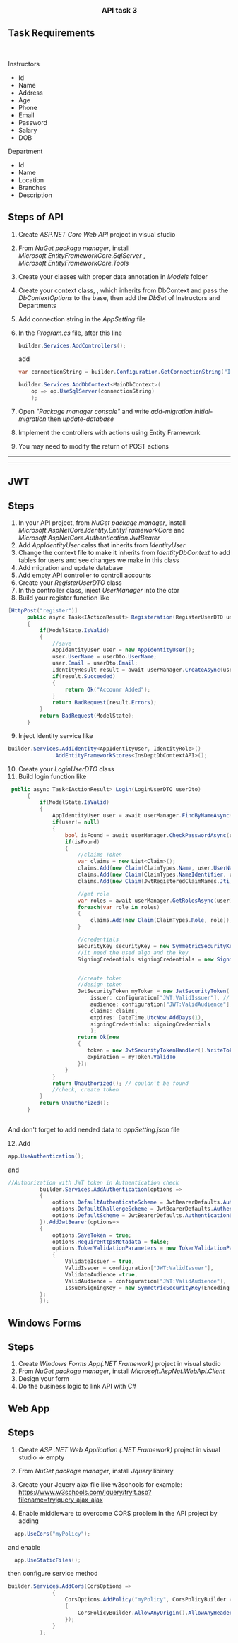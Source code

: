<br />
<div align="center">
  
  <h3 align="center">API task 3 </h3>

</div>

## Task Requirements
<br/>

Instructors
- Id
- Name
- Address
- Age
- Phone
- Email
- Password
- Salary
- DOB


Department
- Id
- Name
- Location
- Branches
- Description


## Steps of API
1. Create *ASP.NET Core Web API* project in visual studio
2. From *NuGet package manager*, install *Microsoft.EntityFrameworkCore.SqlServer* , *Microsoft.EntityFrameworkCore.Tools*
3. Create your classes with proper data annotation in *Models* folder
4. Create your context class, , which inherits from DbContext and pass the *DbContextOptions* to the base, then add the *DbSet* of Instructors and Departments
5. Add connection string in the *AppSetting* file
6. In the *Program.cs* file,
    after this line
    ```C#
    builder.Services.AddControllers();
    ```
    add
    ```C#
    var connectionString = builder.Configuration.GetConnectionString("InsDeptConn") ?? throw new InvalidOperationException("Connection string 'InsDeptConn' not found.");

    builder.Services.AddDbContext<MainDbContext>(
        op => op.UseSqlServer(connectionString)
        );
    ```

7. Open *"Package manager console"* and write *add-migration initial-migration* then *update-database*

8. Implement the controllers with actions using Entity Framework
9. You may need to modify the return of POST actions 

<hr>
<hr>




## JWT
## Steps
1. In your API project, from *NuGet package manager*, install *Microsoft.AspNetCore.Identity.EntityFrameworkCore* and *Microsoft.AspNetCore.Authentication.JwtBearer*
2. Add *AppIdentityUser* calss that inherits from *IdentityUser*
3. Change the context file to make it inherits from *IdentityDbContext<AppIdentityUser>* to add tables for users and see changes we make in this class
4. Add migration and update database
5. Add empty API controller to controll accounts
6. Create your *RegisterUserDTO* class
7. In the controller class, inject *UserManager<AppIdentityUser>* into the ctor
8. Build your register function like 
  ```C#
  [HttpPost("register")]
        public async Task<IActionResult> Registeration(RegisterUserDTO userDto)
        {
            if(ModelState.IsValid)
            {
                //save
                AppIdentityUser user = new AppIdentityUser();
                user.UserName = userDto.UserName;
                user.Email = userDto.Email;
                IdentityResult result = await userManager.CreateAsync(user, userDto.Password);
                if(result.Succeeded)
                {
                    return Ok("Accounr Added");
                }
                return BadRequest(result.Errors);
            }
            return BadRequest(ModelState);
        }
  ```
9. Inject Identity service like
  ```C#
  builder.Services.AddIdentity<AppIdentityUser, IdentityRole>()
                .AddEntityFrameworkStores<InsDeptDbContextAPI>();
  ```

10. Create your *LoginUserDTO* class
11. Build login function like 
  ```C#
   public async Task<IActionResult> Login(LoginUserDTO userDto)
        { 
            if(ModelState.IsValid)
            {
                AppIdentityUser user = await userManager.FindByNameAsync(userDto.UserName);
                if(user!= null)
                {
                    bool isFound = await userManager.CheckPasswordAsync(user, userDto.Password);
                    if(isFound)
                    {
                        //claims Token
                        var claims = new List<Claim>();
                        claims.Add(new Claim(ClaimTypes.Name, user.UserName));
                        claims.Add(new Claim(ClaimTypes.NameIdentifier, user.Id));
                        claims.Add(new Claim(JwtRegisteredClaimNames.Jti, Guid.NewGuid().ToString()));

                        //get role
                        var roles = await userManager.GetRolesAsync(user);
                        foreach(var role in roles) 
                        {
                            claims.Add(new Claim(ClaimTypes.Role, role));
                        }

                        //credentials
                        SecurityKey securityKey = new SymmetricSecurityKey(Encoding.UTF8.GetBytes(configuration["JWT:Secret"]));
                        //it need the used algo and the key
                        SigningCredentials signingCredentials = new SigningCredentials(securityKey ,SecurityAlgorithms.HmacSha256);


                        //create token
                        //design token
                        JwtSecurityToken myToken = new JwtSecurityToken(
                            issuer: configuration["JWT:ValidIssuer"], // link of Web API 
                            audience: configuration["JWT:ValidAudience"], // default path for audience // consumer
                            claims: claims,
                            expires: DateTime.UtcNow.AddDays(1),
                            signingCredentials: signingCredentials
                            );
                        return Ok(new
                        {
                           token = new JwtSecurityTokenHandler().WriteToken(myToken),   
                           expiration = myToken.ValidTo
                        });
                    }
                }
                return Unauthorized(); // couldn't be found
                //check, create token
            }
            return Unauthorized();
        }
    
  ```
  And don't forget to add needed data to *appSetting.json* file

12. Add
  ```C#
  app.UseAuthentication();
  ```
  and 
  ```C#
  //Authorization with JWT token in Authentication check
            builder.Services.AddAuthentication(options =>
            {
                options.DefaultAuthenticateScheme = JwtBearerDefaults.AuthenticationScheme;
                options.DefaultChallengeScheme = JwtBearerDefaults.AuthenticationScheme;
                options.DefaultScheme = JwtBearerDefaults.AuthenticationScheme;
            }).AddJwtBearer(options=>
            {
                options.SaveToken = true;
                options.RequireHttpsMetadata = false;
                options.TokenValidationParameters = new TokenValidationParameters()
                {
                    ValidateIssuer = true,
                    ValidIssuer = configuration["JWT:ValidIssuer"],
                    ValidateAudience =true,
                    ValidAudience = configuration["JWT:ValidAudience"],
                    IssuerSigningKey = new SymmetricSecurityKey(Encoding.UTF8.GetBytes(configuration["JWT:Secret"]))
            };
            });
  ```


## Windows Forms
## Steps
1. Create *Windows Forms App(.NET Framework)* project in visual studio
2. From *NuGet package manager*, install *Microsoft.AspNet.WebApi.Client*
3. Design your form
4. Do the business logic to link API with C#


## Web App
## Steps
1. Create *ASP .NET Web Application (.NET Framework)* project in visual studio => empty
2. From *NuGet package manager*, install *Jquery* libirary 
3. Create your Jquery ajax file like w3schools for example: https://www.w3schools.com/jquery/tryit.asp?filename=tryjquery_ajax_ajax 

4. Enable middleware to overcome CORS problem in the API project by adding  
  ```C#
    app.UseCors("myPolicy");
  ```
  and enable 
  ```C#
    app.UseStaticFiles();
  ```
then configure service method
  ```C#
  builder.Services.AddCors(CorsOptions =>
                {
                    CorsOptions.AddPolicy("myPolicy", CorsPolicyBuilder =>
                    {
                        CorsPolicyBuilder.AllowAnyOrigin().AllowAnyHeader().AllowAnyMethod();
                    });
                }
            );
  ```


